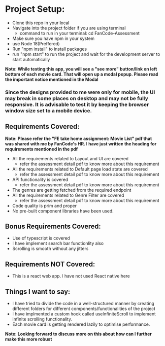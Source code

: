 # Project Setup:

- Clone this repo in your local
- Navigate into the project folder if you are using terminal
  - command to run in your terminal: cd FanCode-Assessment
- Make sure you have npm in your system
- use Node 18(Preffered)
- Run "npm install" to install packages
- run "npm start" to run the project and wait for the development server to start automatically

**Note: While testing this app, you will see a "see more" button/link on left bottom of each movie card. That will open up a modal popup. Please read the important notice mentioned in the Modal**

### Since the designs provided to me were only for mobile, the UI may break in some places on desktop and may not be fully responsive. It is advisable to test it by keeping the browser window size set to a mobile device.

## Requirements Covered:

**Note: Please refer the "FE take home assignment: Movie List" pdf that was shared with me by FanCode's HR. I have just written the heading for requirements mentioned in the pdf**

- All the requirements related to Layout and UI are covered
  - refer the assessment detail pdf to know more about this requirement
- All the requirements related to Default page load state are covered
  - refer the assessment detail pdf to know more about this requirement
- API functionality is covered
  - refer the assessment detail pdf to know more about this requirement
- The genres are getting fetched from the required endpoint
- All the requirements related to Genre Filter are covered
  - refer the assessment detail pdf to know more about this requirement
- Code quality is prim and proper
- No pre-built component libraries have been used.

## Bonus Requirements Covered:

- Use of typescript is covered
- I have implement search bar functionlity also
- Scrolling is smooth without any jitters

## Requirements NOT Covered:

- This is a react web app. I have not used React native here

## Things I want to say:

- I have tried to divide the code in a well-structured manner by creating different folders for different components/functionalities of the project
- I have implmented a custom hook called useInfiniteScroll to implement infinite scrolling functionality.
- Each movie card is getting rendered lazily to optimise performance.

**Note: Looking forward to discuss more on this about how can I further make this more robust**
